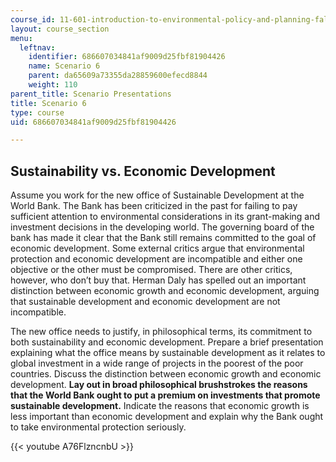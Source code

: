 ```yaml
---
course_id: 11-601-introduction-to-environmental-policy-and-planning-fall-2016
layout: course_section
menu:
  leftnav:
    identifier: 686607034841af9009d25fbf81904426
    name: Scenario 6
    parent: da65609a73355da28859600efecd8844
    weight: 110
parent_title: Scenario Presentations
title: Scenario 6
type: course
uid: 686607034841af9009d25fbf81904426

---
```


Sustainability vs. Economic Development
---------------------------------------

Assume you work for the new office of Sustainable Development at the World Bank. The Bank has been criticized in the past for failing to pay sufficient attention to environmental considerations in its grant-making and investment decisions in the developing world. The governing board of the bank has made it clear that the Bank still remains committed to the goal of economic development. Some external critics argue that environmental protection and economic development are incompatible and either one objective or the other must be compromised. There are other critics, however, who don’t buy that. Herman Daly has spelled out an important distinction between economic growth and economic development, arguing that sustainable development and economic development are not incompatible.

The new office needs to justify, in philosophical terms, its commitment to both sustainability and economic development. Prepare a brief presentation explaining what the office means by sustainable development as it relates to global investment in a wide range of projects in the poorest of the poor countries. Discuss the distinction between economic growth and economic development. **Lay out in broad philosophical brushstrokes the reasons that the World Bank ought to put a premium on investments that promote sustainable development.** Indicate the reasons that economic growth is less important than economic development and explain why the Bank ought to take environmental protection seriously.

{{< youtube A76FlzncnbU >}}